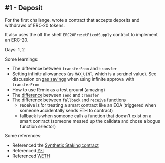 ## #1 - Deposit

For the first challenge, wrote a contract that accepts deposits and withdraws of ERC-20 tokens.

It also uses the off the shelf `ERC20PresetFixedSupply` contract to implement an ERC-20.

Days: 1, 2

Some learnings:

- The difference between `transferFrom` and `transfer`
- Setting infinite allowances (as `MAX_UINT`, which is a sentinel value). See discussion on [gas savings](https://github.com/ethereum/EIPs/issues/717) when using infinite approval with `transferFrom`
- How to use Remix as a test ground (amazing)
- The [difference](https://solidity-by-example.org/sending-ether/) between `send` and `transfer`
- The difference between `fallback` and `receive` functions
  - receive is for treating a smart contract like an EOA (triggered when someone accidentally sends ETH to contract)
  - fallback is when someone calls a function that doesn't exist on a smart contract (someone messed up the calldata and chose a bogus function selector)

Some references:

- Referenced the [Synthetix Staking contract](https://github.com/Synthetixio/synthetix/blob/v2.45.2/contracts/StakingRewards.sol)
- Referenced [YFI](https://etherscan.io/address/0x0bc529c00c6401aef6d220be8c6ea1667f6ad93e#code)
- Referenced [WETH](https://etherscan.io/address/0xc02aaa39b223fe8d0a0e5c4f27ead9083c756cc2#code)
